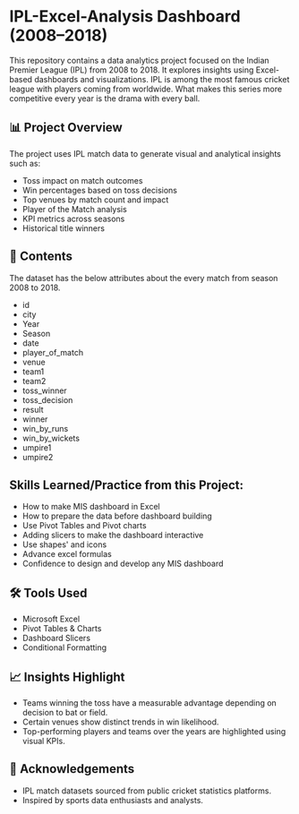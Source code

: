 # IPL-Excel-Analysis Dashboard (2008–2018)

This repository contains a data analytics project focused on the Indian Premier League (IPL) from 2008 to 2018. It explores insights using Excel-based dashboards and visualizations. IPL is among the most famous cricket league with players coming from worldwide. What makes this series more competitive every year is the drama with every ball.


## 📊 Project Overview

The project uses IPL match data to generate visual and analytical insights such as:

- Toss impact on match outcomes
- Win percentages based on toss decisions
- Top venues by match count and impact
- Player of the Match analysis
- KPI metrics across seasons
- Historical title winners

## 📁 Contents

The dataset has the below attributes about the every match from season 2008 to 2018.

- id
- city
- Year
- Season
- date
- player_of_match
- venue
- team1
- team2
- toss_winner
- toss_decision
- result
- winner
- win_by_runs
- win_by_wickets
- umpire1
- umpire2

## Skills Learned/Practice from this Project:
- How to make MIS dashboard in Excel
- How to prepare the data before dashboard building
- Use Pivot Tables and Pivot charts
- Adding slicers to make the dashboard interactive
- Use shapes' and icons
- Advance excel formulas
- Confidence to design and develop any MIS dashboard

## 🛠️ Tools Used

- Microsoft Excel
- Pivot Tables & Charts
- Dashboard Slicers
- Conditional Formatting

## 📈 Insights Highlight

- Teams winning the toss have a measurable advantage depending on decision to bat or field.
- Certain venues show distinct trends in win likelihood.
- Top-performing players and teams over the years are highlighted using visual KPIs.

## 🙌 Acknowledgements

- IPL match datasets sourced from public cricket statistics platforms.
- Inspired by sports data enthusiasts and analysts.

